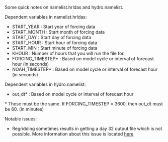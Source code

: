 Some quick notes on namelist.hrldas and hydro.namelist.

Dependent variables in namelist.hrldas:

- START_YEAR  : Start year of forcing data
- START_MONTH : Start month of forcing data
- START_DAY   : Start day of forcing data
- START_HOUR  : Start hour of forcing data
- START_MIN   : Start minute of forcing data
- KHOUR       : Number of hours that you will run the file for.
- FORCING_TIMESTEP\*  : Based on model cycle or interval of forecast hour (in seconds)
- NOAH_TIMESTEP\*     : Based on model cycle or interval of forecast hour (in seconds)

Dependent variables in hydro.namelist:

- out_dt\*      : Based on model cycle or interval of forecast hour


\* These must be the same. If FORCING_TIMESTEP = 3600, then out_dt must be 60. (in minutes)

Notable issues:

- Regridding sometimes results in getting a day 32 output file which is not possible. More information about this issue is located [here](https://github.com/WK-M/CCNY-WRF-Research/issues/21)

